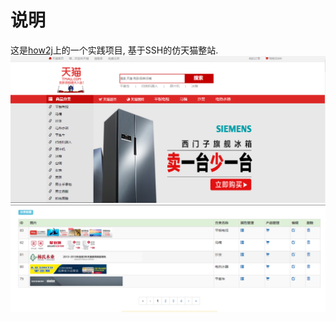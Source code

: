 # 说明
这是[how2j](http://how2j.cn/k/tmall-ssh/tmall-ssh-1159/1159.html?p=9724)上的一个实践项目, 基于SSH的仿天猫整站.
![image_fore](https://github.com/Alone95/tmall_ssh/blob/master/WebContent/img/tmall_index.png)
![image_back](https://github.com/Alone95/tmall_ssh/blob/master/WebContent/img/tmall_back.png)

